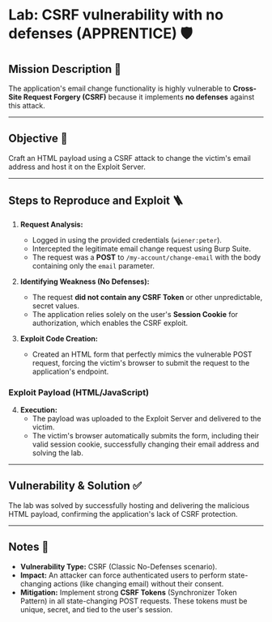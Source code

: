 # **Lab: CSRF vulnerability with no defenses (APPRENTICE)** 🛡️

## **Mission Description** 🧠
The application's email change functionality is highly vulnerable to **Cross-Site Request Forgery (CSRF)** because it implements **no defenses** against this attack.

---

## **Objective** 🎯
Craft an HTML payload using a CSRF attack to change the victim's email address and host it on the Exploit Server.

---

## **Steps to Reproduce and Exploit** 🪜

1.  **Request Analysis:**
    * Logged in using the provided credentials (`wiener:peter`).
    * Intercepted the legitimate email change request using Burp Suite.
    * The request was a **POST** to `/my-account/change-email` with the body containing only the `email` parameter.

2.  **Identifying Weakness (No Defenses):**
    * The request **did not contain any CSRF Token** or other unpredictable, secret values.
    * The application relies solely on the user's **Session Cookie** for authorization, which enables the CSRF exploit.

3.  **Exploit Code Creation:**
    * Created an HTML form that perfectly mimics the vulnerable POST request, forcing the victim's browser to submit the request to the application's endpoint.

### **Exploit Payload (HTML/JavaScript)**

<form method="POST" action="https://[LAB_ID].web-security-academy.net/my-account/change-email">
    <input type="hidden" name="email" value="pwned-by-attacker@mail.com">
</form>
<script>
    // Auto-submit the form to silently execute the attack when the victim views the page.
    document.forms[0].submit();
</script>

4.  **Execution:**
    * The payload was uploaded to the Exploit Server and delivered to the victim.
    * The victim's browser automatically submits the form, including their valid session cookie, successfully changing their email address and solving the lab.

---

## **Vulnerability & Solution** ✅
The lab was solved by successfully hosting and delivering the malicious HTML payload, confirming the application's lack of CSRF protection.

---

## **Notes** 📝
* **Vulnerability Type:** CSRF (Classic No-Defenses scenario).
* **Impact:** An attacker can force authenticated users to perform state-changing actions (like changing email) without their consent.
* **Mitigation:** Implement strong **CSRF Tokens** (Synchronizer Token Pattern) in all state-changing POST requests. These tokens must be unique, secret, and tied to the user's session.

